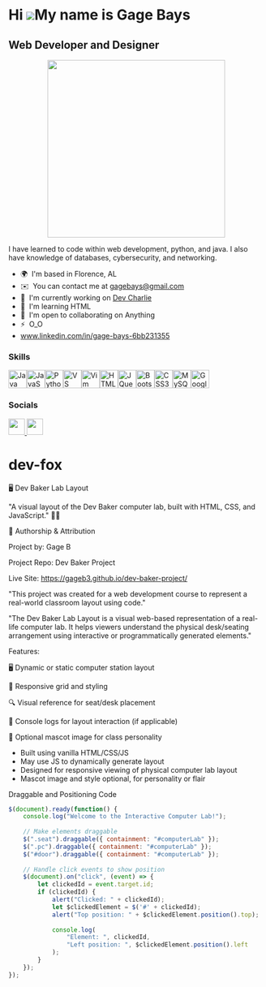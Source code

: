 Hi ![](https://user-images.githubusercontent.com/18350557/176309783-0785949b-9127-417c-8b55-ab5a4333674e.gif)My name is Gage Bays
=================================================================================================================================

Web Developer and Designer
--------------------------

<p align="center">
  <img src="https://i0.wp.com/therebelwalk.com/wp-content/uploads/2024/02/IMG_0436.jpg?resize=1242%2C640&ssl=1" width="350"/>
</p>



I have learned to code within web development, python, and java. I also have knowledge of databases, cybersecurity, and networking.



* 🌍  I'm based in Florence, AL
* ✉️  You can contact me at [gagebays@gmail.com](mailto:gagebays@gmail.com)
* 🚀  I'm currently working on [Dev Charlie](http://gageb3.github.io/dev-charlie/)
* 🧠  I'm learning HTML
* 🤝  I'm open to collaborating on Anything
* ⚡  O\_O
* www.linkedin.com/in/gage-bays-6bb231355


### Skills


<p align="left">
<a href="https://www.oracle.com/java/" target="_blank" rel="noreferrer"><img src="https://raw.githubusercontent.com/danielcranney/readme-generator/main/public/icons/skills/java-colored.svg" width="36" height="36" alt="Java" /></a><a href="https://developer.mozilla.org/en-US/docs/Web/JavaScript" target="_blank" rel="noreferrer"><img src="https://raw.githubusercontent.com/danielcranney/readme-generator/main/public/icons/skills/javascript-colored.svg" width="36" height="36" alt="JavaScript" /></a><a href="https://www.python.org/" target="_blank" rel="noreferrer"><img src="https://raw.githubusercontent.com/danielcranney/readme-generator/main/public/icons/skills/python-colored.svg" width="36" height="36" alt="Python" /></a><a href="https://code.visualstudio.com/" target="_blank" rel="noreferrer"><img src="https://raw.githubusercontent.com/danielcranney/readme-generator/main/public/icons/skills/visualstudiocode.svg" width="36" height="36" alt="VS Code" /></a><a href="https://www.vim.org/" target="_blank" rel="noreferrer"><img src="https://raw.githubusercontent.com/danielcranney/readme-generator/main/public/icons/skills/vim.svg" width="36" height="36" alt="Vim" /></a><a href="https://developer.mozilla.org/en-US/docs/Glossary/HTML5" target="_blank" rel="noreferrer"><img src="https://raw.githubusercontent.com/danielcranney/readme-generator/main/public/icons/skills/html5-colored.svg" width="36" height="36" alt="HTML5" /></a><a href="https://jquery.com/" target="_blank" rel="noreferrer"><img src="https://raw.githubusercontent.com/danielcranney/readme-generator/main/public/icons/skills/jquery-colored.svg" width="36" height="36" alt="JQuery" /></a><a href="https://getbootstrap.com/" target="_blank" rel="noreferrer"><img src="https://raw.githubusercontent.com/danielcranney/readme-generator/main/public/icons/skills/bootstrap-colored.svg" width="36" height="36" alt="Bootstrap" /></a><a href="https://www.w3.org/TR/CSS/#css" target="_blank" rel="noreferrer"><img src="https://raw.githubusercontent.com/danielcranney/readme-generator/main/public/icons/skills/css3-colored.svg" width="36" height="36" alt="CSS3" /></a><a href="https://www.mysql.com/" target="_blank" rel="noreferrer"><img src="https://raw.githubusercontent.com/danielcranney/readme-generator/main/public/icons/skills/mysql-colored.svg" width="36" height="36" alt="MySQL" /></a><a href="https://cloud.google.com/" target="_blank" rel="noreferrer"><img src="https://raw.githubusercontent.com/danielcranney/readme-generator/main/public/icons/skills/googlecloud-colored.svg" width="36" height="36" alt="Google Cloud" /></a>
</p>


### Socials

<p align="left"> <a href="https://www.github.com/gageb3" target="_blank" rel="noreferrer"> <picture> <source media="(prefers-color-scheme: dark)" srcset="https://raw.githubusercontent.com/danielcranney/readme-generator/main/public/icons/socials/github-dark.svg" /> <source media="(prefers-color-scheme: light)" srcset="https://raw.githubusercontent.com/danielcranney/readme-generator/main/public/icons/socials/github.svg" /> <img src="https://raw.githubusercontent.com/danielcranney/readme-generator/main/public/icons/socials/github.svg" width="32" height="32" /> </picture> </a> <a href="http://www.instagram.com/gagebays_3" target="_blank" rel="noreferrer"> <picture> <source media="(prefers-color-scheme: dark)" srcset="https://raw.githubusercontent.com/danielcranney/readme-generator/main/public/icons/socials/instagram-dark.svg" /> <source media="(prefers-color-scheme: light)" srcset="https://raw.githubusercontent.com/danielcranney/readme-generator/main/public/icons/socials/instagram.svg" /> <img src="https://raw.githubusercontent.com/danielcranney/readme-generator/main/public/icons/socials/instagram.svg" width="32" height="32" /> </picture> </a></p>


# dev-fox
🖥️ Dev Baker Lab Layout

"A visual layout of the Dev Baker computer lab, built with HTML, CSS, and JavaScript." 🧑‍💻

👤 Authorship & Attribution

Project by: Gage B

Project Repo: Dev Baker Project

Live Site: https://gageb3.github.io/dev-baker-project/

"This project was created for a web development course to represent a real-world classroom layout using code."

"The Dev Baker Lab Layout is a visual web-based representation of a real-life computer lab. It helps viewers understand the physical desk/seating arrangement using interactive or programmatically generated elements."

Features:

🖥️ Dynamic or static computer station layout

📐 Responsive grid and styling

🔍 Visual reference for seat/desk placement

🧪 Console logs for layout interaction (if applicable)

🐢 Optional mascot image for class personality

- Built using vanilla HTML/CSS/JS
- May use JS to dynamically generate layout
- Designed for responsive viewing of physical computer lab layout
- Mascot image and style optional, for personality or flair

Draggable and Positioning Code
```JavaScript
$(document).ready(function() {
    console.log("Welcome to the Interactive Computer Lab!");
    
    // Make elements draggable
    $(".seat").draggable({ containment: "#computerLab" });
    $(".pc").draggable({ containment: "#computerLab" });
    $("#door").draggable({ containment: "#computerLab" });
    
    // Handle click events to show position
    $(document).on("click", (event) => {
        let clickedId = event.target.id;
        if (clickedId) {
            alert("Clicked: " + clickedId);
            let $clickedElement = $('#' + clickedId);
            alert("Top position: " + $clickedElement.position().top);
            
            console.log(
                "Element: ", clickedId, 
                "Left position: ", $clickedElement.position().left
            );
        }
    });
}); 
